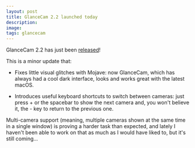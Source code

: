 ```yaml
---
layout: post
title: GlanceCam 2.2 launched today
description:
image:
tags: glancecam
---
```


GlanceCam 2.2 has just been [released](https://itunes.apple.com/us/app/glancecam-ip-webcam-viewer/id1360797896?l=it&ls=1&mt=12)!

This is a minor update that:

* Fixes little visual glitches with Mojave: now GlanceCam, which has always had a cool dark interface, looks and works great with the latest macOS.

* Introduces useful keyboard shortcuts to switch between cameras: just press + or the spacebar to show the next camera and, you won't believe it, the - key to return to the previous one.

Multi-camera support (meaning, multiple cameras shown at the same time in a single window) is proving a harder task than expected, and lately I haven't been able to work on that as much as I would have liked to, but it's still coming...

